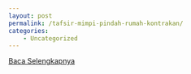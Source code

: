 ```yaml
---
layout: post
permalink: /tafsir-mimpi-pindah-rumah-kontrakan/
categories:
    - Uncategorized
---
```


[Baca Selengkapnya](/08)